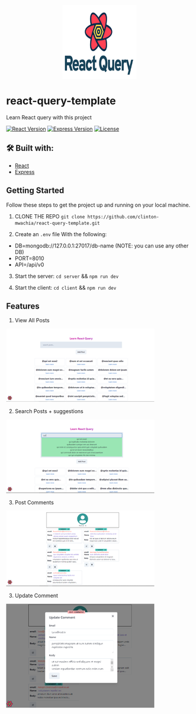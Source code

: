 <p align="center">
  <img src="assets/react-query.png" alt="React Query Icon" width="200" height="200">
</p>

# react-query-template

Learn React query with this project

[![React Version](https://img.shields.io/badge/react-18.2.0-blue.svg)](https://react.dev/)
[![Express Version](https://img.shields.io/badge/Express-4.18.2-green.svg)](https://expressjs.com/)
[![License](https://img.shields.io/badge/License-MIT-green.svg)](https://opensource.org/licenses/MIT)

## 🛠️ Built with:

 - [React](https://react.dev/)
 - [Express](https://expressjs.com/)

## Getting Started

Follow these steps to get the project up and running on your local machine.

1. CLONE THE REPO
`git clone https://github.com/clinton-mwachia/react-query-template.git`

2. Create an `.env` file With the following:
 - DB=mongodb://127.0.0.1:27017/db-name (NOTE: you can use any other DB)
 - PORT=8010
 - API=/api/v0
3. Start the server: `cd server` && `npm run dev`

4. Start the client: `cd client` && `npm run dev`

## Features
1. View All Posts
<img src="/client/src/assets/view-all-posts.png" width="400">

2. Search Posts + suggestions
<img src="/client/src/assets/search-posts.png" width="400">

3. Post Comments
<img src="/client/src/assets/post-comments.png" width="400">

3. Update Comment
<img src="/client/src/assets/edit-comment.png" width="400">

